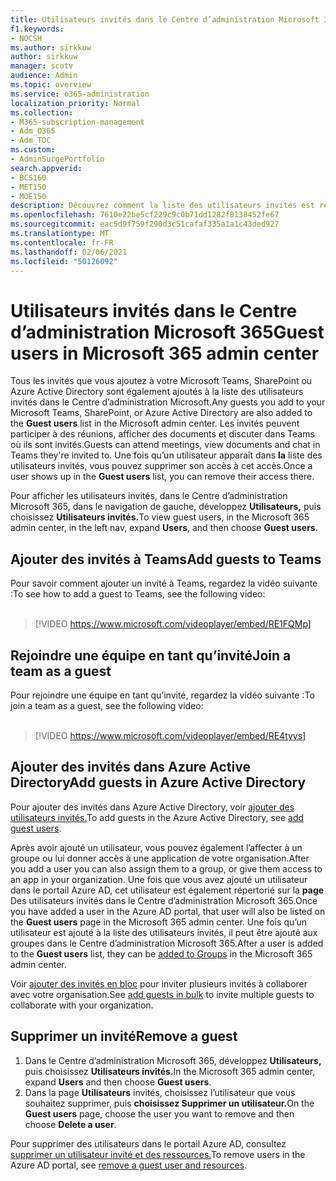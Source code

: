 ```yaml
---
title: Utilisateurs invités dans le Centre d’administration Microsoft 365
f1.keywords:
- NOCSH
ms.author: sirkkuw
author: sirkkuw
manager: scotv
audience: Admin
ms.topic: overview
ms.service: o365-administration
localization_priority: Normal
ms.collection:
- M365-subscription-management
- Adm_O365
- Adm_TOC
ms.custom:
- AdminSurgePortfolio
search.appverid:
- BCS160
- MET150
- MOE150
description: Découvrez comment la liste des utilisateurs invités est remplie dans le Centre d’administration Microsoft 365.
ms.openlocfilehash: 7610e22be5cf229c9c0b71dd1282f8138452fe67
ms.sourcegitcommit: eac5d9f759f290d3c51cafaf335a1a1c43ded927
ms.translationtype: MT
ms.contentlocale: fr-FR
ms.lasthandoff: 02/06/2021
ms.locfileid: "50126092"
---
```

# <a name="guest-users-in-microsoft-365-admin-center"></a><span data-ttu-id="0dee6-103">Utilisateurs invités dans le Centre d’administration Microsoft 365</span><span class="sxs-lookup"><span data-stu-id="0dee6-103">Guest users in Microsoft 365 admin center</span></span>

<span data-ttu-id="0dee6-104">Tous les invités que vous ajoutez à votre Microsoft Teams,  SharePoint ou Azure Active Directory sont également ajoutés à la liste des utilisateurs invités dans le Centre d’administration Microsoft.</span><span class="sxs-lookup"><span data-stu-id="0dee6-104">Any guests you add to your Microsoft Teams, SharePoint, or Azure Active Directory are also added to the **Guest users** list in the Microsoft admin center.</span></span> <span data-ttu-id="0dee6-105">Les invités peuvent participer à des réunions, afficher des documents et discuter dans Teams où ils sont invités.</span><span class="sxs-lookup"><span data-stu-id="0dee6-105">Guests can attend meetings, view documents and chat in Teams they're invited to.</span></span>
<span data-ttu-id="0dee6-106">Une fois qu’un utilisateur apparaît dans **la** liste des utilisateurs invités, vous pouvez supprimer son accès à cet accès.</span><span class="sxs-lookup"><span data-stu-id="0dee6-106">Once a user shows up in the **Guest users** list, you can remove their access there.</span></span>

<span data-ttu-id="0dee6-107">Pour afficher les utilisateurs invités, dans le Centre d’administration Microsoft 365, dans le navigation de gauche, développez **Utilisateurs,** puis choisissez **Utilisateurs invités.**</span><span class="sxs-lookup"><span data-stu-id="0dee6-107">To view guest users, in the Microsoft 365 admin center, in the left nav, expand **Users**, and then choose **Guest users**.</span></span>

## <a name="add-guests-to-teams"></a><span data-ttu-id="0dee6-108">Ajouter des invités à Teams</span><span class="sxs-lookup"><span data-stu-id="0dee6-108">Add guests to Teams</span></span>

<span data-ttu-id="0dee6-109">Pour savoir comment ajouter un invité à Teams, regardez la vidéo suivante :</span><span class="sxs-lookup"><span data-stu-id="0dee6-109">To see how to add a guest to Teams, see the following video:</span></span> <br><br>

> [!VIDEO https://www.microsoft.com/videoplayer/embed/RE1FQMp]

## <a name="join-a-team-as-a-guest"></a><span data-ttu-id="0dee6-110">Rejoindre une équipe en tant qu’invité</span><span class="sxs-lookup"><span data-stu-id="0dee6-110">Join a team as a guest</span></span>

<span data-ttu-id="0dee6-111">Pour rejoindre une équipe en tant qu’invité, regardez la vidéo suivante :</span><span class="sxs-lookup"><span data-stu-id="0dee6-111">To join a team as a guest, see the following video:</span></span><br><br>

> [!VIDEO https://www.microsoft.com/videoplayer/embed/RE4tyys]

## <a name="add-guests-in-azure-active-directory"></a><span data-ttu-id="0dee6-112">Ajouter des invités dans Azure Active Directory</span><span class="sxs-lookup"><span data-stu-id="0dee6-112">Add guests in Azure Active Directory</span></span>

<span data-ttu-id="0dee6-113">Pour ajouter des invités dans Azure Active Directory, voir [ajouter des utilisateurs invités.](https://docs.microsoft.com/azure/active-directory/b2b/b2b-quickstart-add-guest-users-portal)</span><span class="sxs-lookup"><span data-stu-id="0dee6-113">To add guests in the Azure Active Directory, see [add guest users](https://docs.microsoft.com/azure/active-directory/b2b/b2b-quickstart-add-guest-users-portal).</span></span>

<span data-ttu-id="0dee6-114">Après avoir ajouté un utilisateur, vous pouvez également l’affecter à un groupe ou lui donner accès à une application de votre organisation.</span><span class="sxs-lookup"><span data-stu-id="0dee6-114">After you add a user you can also assign them to a group, or give them access to an app in your organization.</span></span> <span data-ttu-id="0dee6-115">Une fois que vous avez ajouté un utilisateur dans le portail Azure AD, cet utilisateur est également répertorié sur la **page** Des utilisateurs invités dans le Centre d’administration Microsoft 365.</span><span class="sxs-lookup"><span data-stu-id="0dee6-115">Once you have added a user in the Azure AD portal, that user will also be listed on the **Guest users** page in the Microsoft 365 admin center.</span></span>
<span data-ttu-id="0dee6-116">Une fois qu’un  utilisateur est ajouté à [](../create-groups/manage-guest-access-in-groups.md#add-guests-to-a-microsoft-365-group-from-the-admin-center) la liste des utilisateurs invités, il peut être ajouté aux groupes dans le Centre d’administration Microsoft 365.</span><span class="sxs-lookup"><span data-stu-id="0dee6-116">After a user is added to the **Guest users** list, they can be [added to Groups](../create-groups/manage-guest-access-in-groups.md#add-guests-to-a-microsoft-365-group-from-the-admin-center) in the Microsoft 365 admin center.</span></span>

<span data-ttu-id="0dee6-117">Voir [ajouter des invités en bloc](https://docs.microsoft.com/azure/active-directory/b2b/tutorial-bulk-invite) pour inviter plusieurs invités à collaborer avec votre organisation.</span><span class="sxs-lookup"><span data-stu-id="0dee6-117">See [add guests in bulk](https://docs.microsoft.com/azure/active-directory/b2b/tutorial-bulk-invite) to invite multiple guests to collaborate with your organization.</span></span>


## <a name="remove-a-guest"></a><span data-ttu-id="0dee6-118">Supprimer un invité</span><span class="sxs-lookup"><span data-stu-id="0dee6-118">Remove a guest</span></span>

1. <span data-ttu-id="0dee6-119">Dans le Centre d’administration Microsoft 365, développez **Utilisateurs,** puis choisissez **Utilisateurs invités.**</span><span class="sxs-lookup"><span data-stu-id="0dee6-119">In the Microsoft 365 admin center, expand **Users** and then choose **Guest users**.</span></span>
1. <span data-ttu-id="0dee6-120">Dans la page **Utilisateurs** invités, choisissez l’utilisateur que vous souhaitez supprimer, puis **choisissez Supprimer un utilisateur.**</span><span class="sxs-lookup"><span data-stu-id="0dee6-120">On the **Guest users** page, choose the user you want to remove and then choose **Delete a user**.</span></span> 

<span data-ttu-id="0dee6-121">Pour supprimer des utilisateurs dans le portail Azure AD, consultez [supprimer un utilisateur invité et des ressources.](https://docs.microsoft.com/azure/active-directory/b2b/b2b-quickstart-add-guest-users-portal#clean-up-resources)</span><span class="sxs-lookup"><span data-stu-id="0dee6-121">To remove users in the Azure AD portal, see [remove a guest user and resources](https://docs.microsoft.com/azure/active-directory/b2b/b2b-quickstart-add-guest-users-portal#clean-up-resources).</span></span>
